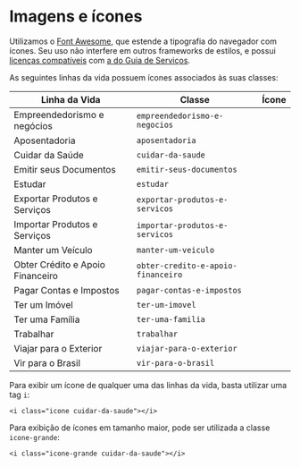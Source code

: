 # Imagens e ícones

Utilizamos o [Font Awesome](http://fortawesome.github.io/Font-Awesome/), que estende a tipografia do navegador com ícones. Seu uso não interfere em outros frameworks de estilos, e possui [licenças compatíveis](http://fortawesome.github.io/Font-Awesome/license/) com [a do Guia de Serviços](/sobre-o-projeto/licenca.md).

As seguintes linhas da vida possuem ícones associados às suas classes:

<link rel="stylesheet" href="//maxcdn.bootstrapcdn.com/font-awesome/4.3.0/css/font-awesome.min.css">

| Linha da Vida                    | Classe                             | Ícone                                      |
|----------------------------------|------------------------------------|:------------------------------------------:|
| Empreendedorismo e negócios      | `empreendedorismo-e-negocios`      | <i class="fa fa-lg fa-pie-chart"></i>      |
| Aposentadoria                    | `aposentadoria`                    | <i class="fa fa-lg fa-user"></i>           |
| Cuidar da Saúde                  | `cuidar-da-saude`                  | <i class="fa fa-lg fa-user-md"></i>        |
| Emitir seus Documentos           | `emitir-seus-documentos`           | <i class="fa fa-lg fa-file-text-o"></i>    |
| Estudar                          | `estudar`                          | <i class="fa fa-lg fa-graduation-cap"></i> |
| Exportar Produtos e Serviços     | `exportar-produtos-e-servicos`     | <i class="fa fa-lg fa-ship"></i>           |
| Importar Produtos e Serviços     | `importar-produtos-e-servicos`     | <i class="fa fa-lg fa-ship"></i>           |
| Manter um Veículo                | `manter-um-veiculo`                | <i class="fa fa-lg fa-car"></i>            |
| Obter Crédito e Apoio Financeiro | `obter-credito-e-apoio-financeiro` | <i class="fa fa-lg fa-usd"></i>            |
| Pagar Contas e Impostos          | `pagar-contas-e-impostos`          | <i class="fa fa-lg fa-usd"></i>            |
| Ter um Imóvel                    | `ter-um-imovel`                    | <i class="fa fa-lg fa-home"></i>           |
| Ter uma Família                  | `ter-uma-familia`                  | <i class="fa fa-lg fa-child"></i>          |
| Trabalhar                        | `trabalhar`                        | <i class="fa fa-lg fa-briefcase"></i>      |
| Viajar para o Exterior           | `viajar-para-o-exterior`           | <i class="fa fa-lg fa-plane"></i>          |
| Vir para o Brasil                | `vir-para-o-brasil`                | <i class="fa fa-lg fa-plane"></i>          |

Para exibir um ícone de qualquer uma das linhas da vida, basta utilizar uma tag `i`:

```
<i class="icone cuidar-da-saude"></i>
```

Para exibição de ícones em tamanho maior, pode ser utilizada a classe `icone-grande`:

```
<i class="icone-grande cuidar-da-saude"></i>
```
